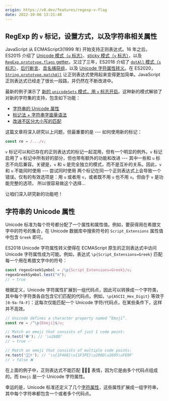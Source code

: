 ```yaml
---
origin: https://v8.dev/features/regexp-v-flag
date: 2022-10-06 13:21:48
---
```


## RegExp 的 `v` 标记，设置方式，以及字符串相关属性

JavaScript 从 ECMAScript3(1999 年) 开始支持正则表达式。16 年之后，ES2015 介绍了 [Unicode 模式（`u` 标志）][unicode mode]、[sticky 模式（`y` 标志）][sticky mode]，以及 [`RegExp.prototype.flags` getter][flags getter]。又过了三年，ES2018 介绍了
[`dotAll` 模式（`s` 标志）][dotall mode]、[后行断言][lookbehind assertions]、[具名捕获组][named capture groups]，以及 [Unicode 字符属性转义][unicode escapes]。在 ES2020，[`String.prototype.matchAll`][match all] 让正则表达式使用起来变得更加简单。JavaScript 正则表达式已经走了很长一段路，并仍然在不断改进中。

最新的例子演示了 [新的 `unicodeSets` 模式，用 `v` 标志开启][regexp v proposal]。这种新的模式解锁了对新的字符集的支持，包含如下功能：

- [字符串的 Unicode 属性](#字符串的-unicode-属性)
- [标记法 + 字符串字面量语法](#set-notation)
- [改进不区分大小写的匹配](#ignorecase)

这篇文章将深入研究以上问题，但最重要的是 --- 如何使用新的标记：

```ts
const re = /.../v;
```

`v` 标记可以和已存在的正则表达式的标记一起混用，但有一个明显的例外。`v` 标记启用了 `u` 标记中所有好的部分，但也带有额外的功能和改进 ---
其中一些和 `u` 标志不向后兼容。关键是，`v` 和 `u` 是完全独立的模式，而不是互补的关系。因此，`v` 和 `u` 不能同时使用 --- 尝试同时使用
两个标记在同一个正则表达式上会导致一个错误。仅有的有效选项是：用 `u` 或者用 `v`，或者既不用 `u` 也不用 `v`。但由于 `v` 是功能完整的选项，
所以很容易做这个选择...

让咱们深入研究新的功能吧！

## 字符串的 Unicode 属性

Unicode 标准为每个符号都分配了一个属性和属性值。例如，要获得用在希腊文字中的符号的集合，在 Unicode 数据库中搜索符号的 `Script_Extensions` 属性值中包含 `Greek` 即可。

ES2018 Unicode 字符属性转义使得在 ECMAScript 原生的正则表达式中访问 Unicode 字符属性成为可能。例如，表达式 `\p{Script_Extensions=Greek}` 匹配每一个用在希腊文字中的符号：

```ts
const regexGreekSymbol = /\p{Script_Extensions=Greek}/u;
regexGreekSymbol.test("π");
// → true
```

根据定义，Unicode 字符属性扩展到一组代码点，因此可以转换成一个字符类，其中每个字符类各自包含它们匹配的代码点。例如，`\p{ASCII_Hex_Digit}` 等效于 `[0-9a-fA-F]`：这每次仅能匹配一个
Unicode 字符/代码点，在某些条件下，这样并不高效。

```ts
// Unicode defines a character property named “Emoji”.
const re = /^\p{Emoji}$/u;

// Match an emoji that consists of just 1 code point:
re.test('⚽'); // '\u26BD'
// → true ✅

// Match an emoji that consists of multiple code points:
re.test('👨🏾‍⚕️'); // '\u{1F468}\u{1F3FE}\u200D\u2695\uFE0F'
// → false ❌
```

在上面的例子中，正则表达式不能匹配 👨🏾‍⚕️ 表情，因为它是由多个代码点组成的。而 `Emoji` 是一个 Unicode 字符属性。

幸运的是，Unicode 标准还定义了几个[字符属性][properties of strings]，这些属性扩展成一组字符串，其中每个字符串都包含一个或者多个代码点。

[unicode mode]: https://mathiasbynens.be/notes/es6-unicode-regex
[sticky mode]: https://developer.mozilla.org/en-US/docs/Web/JavaScript/Reference/Global_Objects/RegExp/sticky#description
[dotall mode]: https://mathiasbynens.be/notes/es-regexp-proposals#dotAll
[flags getter]: https://developer.mozilla.org/en-US/docs/Web/JavaScript/Reference/Global_Objects/RegExp/flags
[lookbehind assertions]: https://mathiasbynens.be/notes/es-regexp-proposals#lookbehinds
[named capture groups]: https://mathiasbynens.be/notes/es-regexp-proposals#named-capture-groups
[unicode escapes]: https://mathiasbynens.be/notes/es-unicode-property-escapes
[match all]: https://v8.dev/features/string-matchall
[regexp v proposal]: https://github.com/tc39/proposal-regexp-v-flag
[properties of strings]: https://www.unicode.org/reports/tr18/#domain_of_properties
